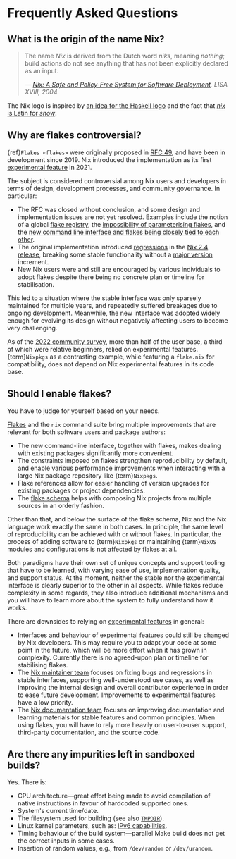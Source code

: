 # Frequently Asked Questions

## What is the origin of the name Nix?

> The name *Nix* is derived from the Dutch word *niks*, meaning *nothing*;
> build actions do not see anything that has not been explicitly declared as an input.
>
> &mdash; <cite>[Nix: A Safe and Policy-Free System for Software Deployment](https://edolstra.github.io/pubs/nspfssd-lisa2004-final.pdf), LISA XVIII, 2004</cite>

The Nix logo is inspired by [an idea for the Haskell logo](https://wiki.haskell.org/File:Sgf-logo-blue.png) and the fact that [*nix* is Latin for *snow*](https://nix-dev.science.uu.narkive.com/VDaaP1BY/nix-logo).

## Why are flakes controversial?

{ref}`Flakes <flakes>` were originally proposed in [RFC 49](https://github.com/NixOS/rfcs/pull/49), and have been in development since 2019.
Nix introduced the implementation as its first [experimental feature] in 2021.

[experimental feature]: https://nixos.org/manual/nix/unstable/contributing/experimental-features.html

The subject is considered controversial among Nix users and developers in terms of design, development processes, and community governance.
In particular:
- The RFC was closed without conclusion, and some design and implementation issues are not yet resolved.
  Examples include the notion of a global [flake registry], the [impossibility of parameterising flakes](https://github.com/NixOS/nix/issues/2861), and the [new command line interface and flakes being closely tied to each other](https://discourse.nixos.org/t/2023-03-06-nix-team-meeting-minutes-38/26056#cli-stabilisation-announcement-draft-4).
- The original implementation introduced [regressions](https://discourse.nixos.org/t/nix-2-4-and-what-s-next/16257) in the [Nix 2.4 release](https://nixos.org/manual/nix/stable/release-notes/rl-2.4.html), breaking some stable functionality without a [major version](https://semver.org/) increment.
- New Nix users were and still are encouraged by various individuals to adopt flakes despite there being no concrete plan or timeline for stabilisation.

[flake registry]: https://nixos.org/manual/nix/stable/command-ref/new-cli/nix3-registry.html

This led to a situation where the stable interface was only sparsely maintained for multiple years, and repeatedly suffered breakages due to ongoing development.
Meanwhile, the new interface was adopted widely enough for evolving its design without negatively affecting users to become very challenging.

As of the [2022 community survey](https://discourse.nixos.org/t/2022-nix-survey-results/18983), more than half of the user base, a third of which were relative beginners, relied on experimental features.
{term}`Nixpkgs` as a contrasting example, while featuring a `flake.nix` for compatibility, does not depend on Nix experimental features in its code base.

## Should I enable flakes?

You have to judge for yourself based on your needs.

[Flakes](https://nix.dev/concepts/flakes) and the `nix` command suite bring multiple improvements that are relevant for both software users and package authors:

- The new command-line interface, together with flakes, makes dealing with existing packages significantly more convenient.
- The constraints imposed on flakes strengthen reproducibility by default, and enable various performance improvements when interacting with a large Nix package repository like {term}`Nixpkgs`.
- Flake references allow for easier handling of version upgrades for existing packages or project dependencies.
- The [flake schema](https://nixos.wiki/wiki/Flakes#Flake_schema) helps with composing Nix projects from multiple sources in an orderly fashion.

Other than that, and below the surface of the flake schema, Nix and the Nix language work exactly the same in both cases.
In principle, the same level of reproducibility can be achieved with or without flakes.
In particular, the process of adding software to {term}`Nixpkgs` or maintaining {term}`NixOS` modules and configurations is not affected by flakes at all.

Both paradigms have their own set of unique concepts and support tooling that have to be learned, with varying ease of use, implementation quality, and support status.
At the moment, neither the stable nor the experimental interface is clearly superior to the other in all aspects.
While flakes reduce complexity in some regards, they also introduce additional mechanisms and you will have to learn more about the system to fully understand how it works.

There are downsides to relying on [experimental features](https://nixos.org/manual/nix/stable/command-ref/conf-file.html#conf-experimental-features) in general:

- Interfaces and behaviour of experimental features could still be changed by Nix developers.
  This may require you to adapt your code at some point in the future, which will be more effort when it has grown in complexity.
  Currently there is no agreed-upon plan or timeline for stabilising flakes.
- The [Nix maintainer team](https://nixos.org/community/teams/nix.html) focuses on fixing bugs and regressions in stable interfaces, supporting well-understood use cases, as well as improving the internal design and overall contributor experience in order to ease future development.
  Improvements to experimental features have a low priority.
- The [Nix documentation team](https://nixos.org/community/teams/documentation.html) focuses on improving documentation and learning materials for stable features and common principles.
  When using flakes, you will have to rely more heavily on user-to-user support, third-party documentation, and the source code.

## Are there any impurities left in sandboxed builds?

Yes. There is:

- CPU architecture—great effort being made to avoid compilation of native instructions in favour of hardcoded supported ones.
- System's current time/date.
- The filesystem used for building (see also [`TMPDIR`](https://nixos.org/manual/nix/stable/command-ref/env-common.html#env-TMPDIR)).
- Linux kernel parameters, such as: [IPv6 capabilities](https://github.com/NixOS/nix/issues/5615).
- Timing behaviour of the build system—parallel Make build does not get the correct inputs in some cases.
- Insertion of random values, e.g., from `/dev/random` or `/dev/urandom`.

